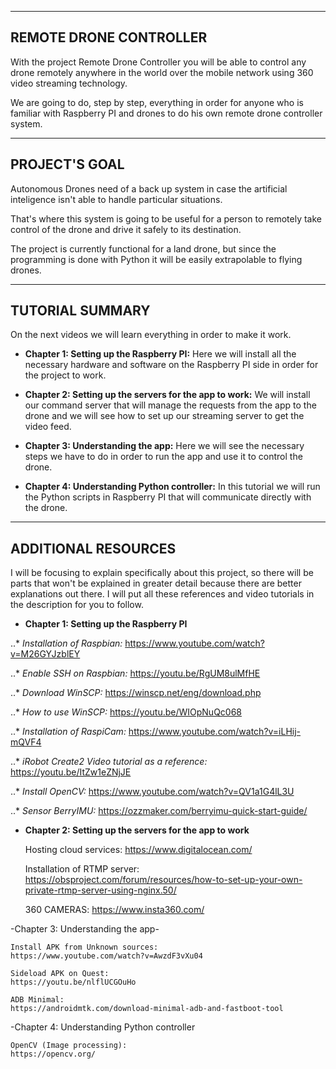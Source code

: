 ----------------
REMOTE DRONE CONTROLLER
----------------

With the project Remote Drone Controller you will be able to control any drone remotely anywhere in the world over the mobile network using 360 video streaming technology. 

We are going to do, step by step, everything in order for anyone who is familiar with Raspberry PI and drones to do his own remote drone controller system.

----------------
PROJECT'S GOAL
----------------

Autonomous Drones need of a back up system in case the artificial inteligence isn't able to handle particular situations. 

That's where this system is going to be useful for a person to remotely take control of the drone and drive it safely to its destination.

The project is currently functional for a land drone, but since the programming is done with Python it will be easily extrapolable to flying drones.

------------------
TUTORIAL SUMMARY
------------------

On the next videos we will learn everything in order to make it work.

* **Chapter 1: Setting up the Raspberry PI:** Here we will install all the necessary hardware and software on the Raspberry PI side 	in order for the project to work.

* **Chapter 2: Setting up the servers for the app to work:** We will install our command server that will manage the requests from the app to the drone and we will see how to set up our streaming server to get the video feed.
	
* **Chapter 3: Understanding the app:** Here we will see the necessary steps we have to do in order to run the app and use it to control the drone.

* **Chapter 4: Understanding Python controller:** In this tutorial we will run the Python scripts in Raspberry PI that will communicate directly with the drone.

------------------
ADDITIONAL RESOURCES
------------------

I will be focusing to explain specifically about this project, so there will be parts that won't be explained in greater detail because there are better explanations out there. 
I will put all these references and video tutorials in the description for you to follow.

* **Chapter 1: Setting up the Raspberry PI**

..* *Installation of Raspbian:* https://www.youtube.com/watch?v=M26GYJzblEY

..* *Enable SSH on Raspbian:* https://youtu.be/RgUM8ulMfHE

..* *Download WinSCP:*	https://winscp.net/eng/download.php

..* *How to use WinSCP:* https://youtu.be/WIOpNuQc068

..* *Installation of RaspiCam:*	https://www.youtube.com/watch?v=iLHij-mQVF4

..* *iRobot Create2 Video tutorial as a reference:* https://youtu.be/ItZw1eZNjJE

..* *Install OpenCV:* https://www.youtube.com/watch?v=QV1a1G4lL3U

..* *Sensor BerryIMU:* https://ozzmaker.com/berryimu-quick-start-guide/

* **Chapter 2: Setting up the servers for the app to work**

	Hosting cloud services:
	https://www.digitalocean.com/

	Installation of RTMP server:
	https://obsproject.com/forum/resources/how-to-set-up-your-own-private-rtmp-server-using-nginx.50/

	360 CAMERAS:
	https://www.insta360.com/
	

-Chapter 3: Understanding the app-
	
	Install APK from Unknown sources:
	https://www.youtube.com/watch?v=AwzdF3vXu04

	Sideload APK on Quest:
	https://youtu.be/nlflUCGOuHo

	ADB Minimal:
	https://androidmtk.com/download-minimal-adb-and-fastboot-tool


-Chapter 4: Understanding Python controller

	OpenCV (Image processing):
	https://opencv.org/

